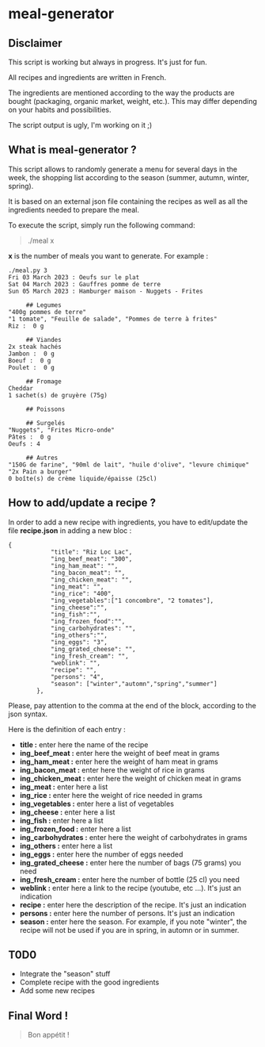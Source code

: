 # meal-generator

## Disclaimer 
This script is working but always in progress. It's just for fun.

All recipes and ingredients are written in French.

The ingredients are mentioned according to the way the products are bought (packaging, organic market, weight, etc.). This may differ depending on your habits and possibilities.

The script output is ugly, I'm working on it ;)

## What is meal-generator ?

This script allows to randomly generate a menu for several days in the week, the shopping list according to the season (summer, autumn, winter, spring).

It is based on an external json file containing the recipes as well as all the ingredients needed to prepare the meal.

To execute the script, simply run the following command:

> ./meal x 

__x__ is the number of meals you want to generate. For example :

```
./meal.py 3 
Fri 03 March 2023 : Oeufs sur le plat
Sat 04 March 2023 : Gauffres pomme de terre
Sun 05 March 2023 : Hamburger maison - Nuggets - Frites

	 ## Legumes
"400g pommes de terre"
"1 tomate", "Feuille de salade", "Pommes de terre à frites"
Riz :  0 g

	 ## Viandes
2x steak hachés
Jambon :  0 g
Boeuf :  0 g
Poulet :  0 g

	 ## Fromage
Cheddar
1 sachet(s) de gruyère (75g)

	 ## Poissons

	 ## Surgelés
"Nuggets", "Frites Micro-onde"
Pâtes :  0 g
Oeufs : 4

	 ## Autres
"150G de farine", "90ml de lait", "huile d'olive", "levure chimique"
"2x Pain a burger"
0 boîte(s) de crème liquide/épaisse (25cl)

```
## How to add/update a recipe ?

In order to add a new recipe with ingredients, you have to edit/update the file __recipe.json__ in adding a new bloc : 
```
{
            "title": "Riz Loc Lac",
            "ing_beef_meat": "300",
            "ing_ham_meat": "",
            "ing_bacon_meat": "",
            "ing_chicken_meat": "",
            "ing_meat": "",
            "ing_rice": "400",
            "ing_vegetables":["1 concombre", "2 tomates"],
            "ing_cheese":"",
            "ing_fish":"",
            "ing_frozen_food":"",
            "ing_carbohydrates": "",
            "ing_others":"",
            "ing_eggs": "3",
            "ing_grated_cheese": "",
            "ing_fresh_cream": "",
            "weblink": "",
            "recipe": "",
            "persons": "4",
            "season": ["winter","automn","spring","summer"]
        },
```

Please, pay attention to the comma at the end of the block, according to the json syntax.

Here is the definition of each entry : 

- __title :__ enter here the name of the recipe
- __ing_beef_meat :__ enter here the weight of beef meat in grams
- __ing_ham_meat :__ enter here the weight of ham meat in grams
- __ing_bacon_meat :__ enter here the weight of rice in grams
- __ing_chicken_meat :__ enter here the weight of chicken meat in grams
- __ing_meat :__ enter here a list
- __ing_rice :__ enter here the weight of rice needed in grams
- __ing_vegetables :__ enter here a list of vegetables
- __ing_cheese :__ enter here a list
- __ing_fish :__ enter here a list
- __ing_frozen_food :__ enter here a list
- __ing_carbohydrates :__ enter here the weight of carbohydrates in grams
- __ing_others :__ enter here a list
- __ing_eggs :__ enter here the number of eggs needed
- __ing_grated_cheese :__ enter here the number of bags (75 grams) you need
- __ing_fresh_cream :__ enter here the number of bottle (25 cl) you need
- __weblink :__ enter here a link to the recipe (youtube, etc ...). It's just an indication
- __recipe :__ enter here the description of the recipe. It's just an indication
- __persons :__ enter here the number of persons. It's just an indication
- __season :__ enter here the season. For example, if you note "winter", the recipe will not be used if you are in spring, in automn or in summer.

## T0D0
- Integrate the "season" stuff
- Complete recipe with the good ingredients
- Add some new recipes

## Final Word !

> Bon appétit !


